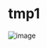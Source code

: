 # tmp1
![image](https://github.com/absoluteWHITESHARK/tmp1/assets/161124510/53b8a00b-b1b6-4944-9a99-210240fa9a53)







